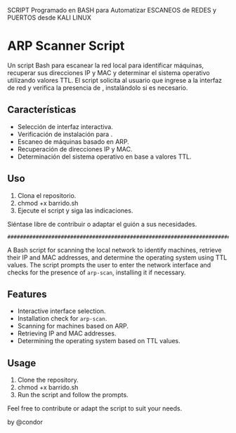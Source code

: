 SCRIPT Programado en BASH para Automatizar ESCANEOS de REDES y PUERTOS desde KALI LINUX


# ARP Scanner Script


Un script Bash para escanear la red local para identificar máquinas, recuperar sus direcciones IP y MAC y determinar el sistema operativo utilizando valores TTL. El script solicita al usuario que ingrese a la interfaz de red y verifica la presencia de , instalándolo si es necesario.


## Características
- Selección de interfaz interactiva.
- Verificación de instalación para .
- Escaneo de máquinas basado en ARP.
- Recuperación de direcciones IP y MAC.
- Determinación del sistema operativo en base a valores TTL.

## Uso
1. Clona el repositorio.
2. chmod +x barrido.sh
3. Ejecute el script y siga las indicaciones.

Siéntase libre de contribuir o adaptar el guión a sus necesidades.


    ###########################################################################################


A Bash script for scanning the local network to identify machines, retrieve their IP and MAC addresses, and determine the operating system using TTL values. The script prompts the user to enter the network interface and checks for the presence of `arp-scan`, installing it if necessary.


## Features
- Interactive interface selection.
- Installation check for `arp-scan`.
- Scanning for machines based on ARP.
- Retrieving IP and MAC addresses.
- Determining the operating system based on TTL values.

## Usage
1. Clone the repository.
2. chmod +x barrido.sh
3. Run the script and follow the prompts.

Feel free to contribute or adapt the script to suit your needs.

by @condor
